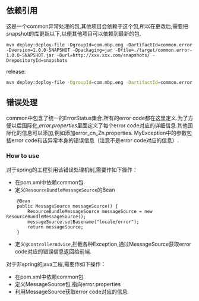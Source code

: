 ## 依赖引用
这是一个common异常处理的包,其他项目会依赖于这个包,所以在更改后,需要把snapshot的库更新以下,以便其他项目可以依赖到最新的包.

```
mvn deploy:deploy-file -DgroupId=com.mbp.eng -DartifactId=common.error -Dversion=1.0.0-SNAPSHOT -Dpackaging=jar -Dfile=./target/common.error-1.0.0-SNAPSHOT.jar -Durl=http://xxx.xxx.com/snapshots/ -DrepositoryId=snapshots
```

release:
```bash
mvn deploy:deploy-file -DgroupId=com.mbp.eng -DartifactId=common.error -Dversion=1.0.0-SNAPSHOT -Dpackaging=jar -Dfile=./target/common.error-1.0.0-SNAPSHOT.jar -Durl=http://xxx.xxx.com/releases/ -DrepositoryId=releases
```

## 错误处理
common中包含了统一的ErrorStatus集合.所有的error code都在这里定义.为了方便以后国际化,*error.properties*里面定义了每个error code对应的详细信息.其他国际化的信息可以添加,例如添加error_cn_Zh.properties.
MyException中的参数包括error code和该异常本身的错误信息（注意不是error code对应的信息）.
### How to use
对于spring的工程引用该错误处理机制,需要作如下操作：
- 在pom.xml中依赖common包
- 定义`ResourceBundleMessageSource`的Bean
```text
    @Bean
    public MessageSource messageSource() {
        ResourceBundleMessageSource messageSource = new ResourceBundleMessageSource();
        messageSource.setBasename("locale/error");
        return messageSource;
    }
```
- 定义`@ControllerAdvice`,拦截各种Exception,通过MessageSource获取error code对应的错误信息返回给前端.

对于非spring的java工程,需要作如下操作：
- 在pom.xml中依赖common包
- 定义MessageSource包,指向error.properties
- 利用MessageSource获取error code对应的信息.
